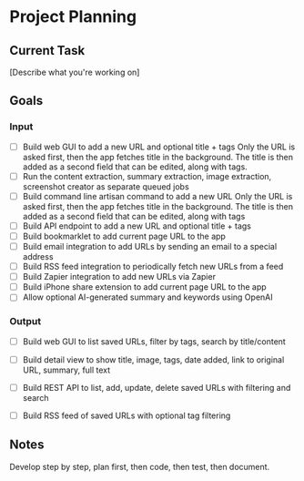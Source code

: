 # Project Planning

## Current Task
[Describe what you're working on]

## Goals

### Input

- [ ] Build web GUI to add a new URL and optional title + tags
      Only the URL is asked first, then the app fetches title in the background. The title is then added as a second field that can be edited, along with tags.
- [ ] Run the content extraction, summary extraction, image extraction, screenshot creator as separate queued jobs
- [ ] Build command line artisan command to add a new URL 
      Only the URL is asked first, then the app fetches title in the background. The title is then added as a second field that can be edited, along with tags
- [ ] Build API endpoint to add a new URL and optional title + tags
- [ ] Build bookmarklet to add current page URL to the app
- [ ] Build email integration to add URLs by sending an email to a special address
- [ ] Build RSS feed integration to periodically fetch new URLs from a feed
- [ ] Build Zapier integration to add new URLs via Zapier
- [ ] Build iPhone share extension to add current page URL to the app
- [ ] Allow optional AI-generated summary and keywords using OpenAI

### Output

- [ ] Build web GUI to list saved URLs, filter by tags, search by title/content
- [ ] Build detail view to show title, image, tags, date added, link to original URL, summary, full text
- [ ] Build REST API to list, add, update, delete saved URLs with filtering and search
- [ ] Build RSS feed of saved URLs with optional tag filtering


## Notes

Develop step by step, plan first, then code, then test, then document.

